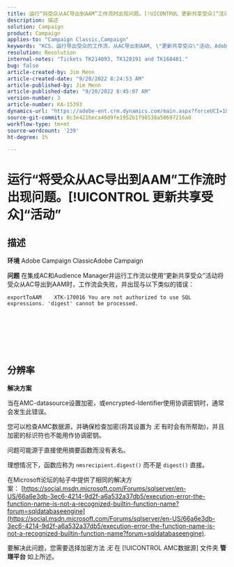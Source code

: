 ```yaml
---
title: 运行“将受众从AC导出到AAM”工作流时出现问题。[!UICONTROL 更新共享受众]“活动”
description: 描述
solution: Campaign
product: Campaign
applies-to: "Campaign Classic,Campaign"
keywords: "KCS，运行导出受众的工作流，从AC导出到AAM, \"更新共享受众\"活动，Adobe Campaign Classic,Adobe Campaign"
resolution: Resolution
internal-notes: "Tickets TK214093, TK128191 and TK168481."
bug: false
article-created-by: Jim Menn
article-created-date: "9/20/2022 8:24:53 AM"
article-published-by: Jim Menn
article-published-date: "9/20/2022 8:45:07 AM"
version-number: 3
article-number: KA-15393
dynamics-url: "https://adobe-ent.crm.dynamics.com/main.aspx?forceUCI=1&pagetype=entityrecord&etn=knowledgearticle&id=e791d9af-bd38-ed11-9db1-0022480866ad"
source-git-commit: 0c3e421beca46d9fe1952b1f98538a50697216a0
workflow-type: tm+mt
source-wordcount: '239'
ht-degree: 1%

---
```


# 运行“将受众从AC导出到AAM”工作流时出现问题。[!UICONTROL 更新共享受众]“活动”

## 描述


<b>环境</b>
Adobe Campaign ClassicAdobe Campaign

<b>问题</b>
在集成AC和Audience Manager并运行工作流以使用“更新共享受众”活动将受众从AC导出到AAM时，工作流会失败，并出现与以下类似的错误：


```
exportToAAM    XTK-170016 You are not authorized to use SQL expressions. 'digest' cannot be processed.
```

<br><br> <br><br> <br>

## 分辨率


<b>解决方案</b>

当在AMC-datasource设置加密，或encrypted-Identifier使用协调密钥时，通常会发生此错误。


您可以检查AMC数据源，并确保检查加密(将其设置为 *无* 有时会有所帮助)，并且加密的标识符也不能用作协调密钥。


问题可能源于直接使用摘要函数而没有表名。

理想情况下，函数应称为 `nmsrecipient.digest()` 而不是 `digest()` 直接。


在Microsoft论坛的帖子中提供了相同的解决方案： [https://social.msdn.microsoft.com/Forums/sqlserver/en-US/66a6e3db-3ec6-4214-9d2f-a6a532a37db5/execution-error-the-function-name-is-not-a-recognized-builtin-function-name?forum=sqldatabaseengine](https://social.msdn.microsoft.com/Forums/sqlserver/en-US/66a6e3db-3ec6-4214-9d2f-a6a532a37db5/execution-error-the-function-name-is-not-a-recognized-builtin-function-name?forum=sqldatabaseengine).


要解决此问题，您需要选择加密方法 *无* 在 [!UICONTROL AMC数据源] 文件夹 <b>管理</b><b>平台</b> 如上所述。

